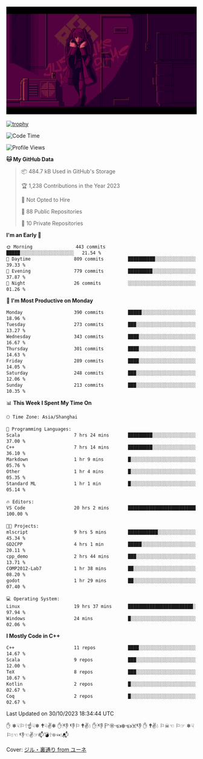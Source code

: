 ![](imgs/main.png)

[![trophy](https://github-profile-trophy.vercel.app/?username=NeilKleistGao&theme=dracula)](https://github.com/ryo-ma/github-profile-trophy)

<!--START_SECTION:waka-->
![Code Time](http://img.shields.io/badge/Code%20Time-299%20hrs%202%20mins-blue)

![Profile Views](http://img.shields.io/badge/Profile%20Views-0-blue)

**🐱 My GitHub Data** 

> 📦 484.7 kB Used in GitHub's Storage 
 > 
> 🏆 1,238 Contributions in the Year 2023
 > 
> 🚫 Not Opted to Hire
 > 
> 📜 88 Public Repositories 
 > 
> 🔑 10 Private Repositories 
 > 
**I'm an Early 🐤** 

```text
🌞 Morning                443 commits         █████░░░░░░░░░░░░░░░░░░░░   21.54 % 
🌆 Daytime                809 commits         ██████████░░░░░░░░░░░░░░░   39.33 % 
🌃 Evening                779 commits         █████████░░░░░░░░░░░░░░░░   37.87 % 
🌙 Night                  26 commits          ░░░░░░░░░░░░░░░░░░░░░░░░░   01.26 % 
```
📅 **I'm Most Productive on Monday** 

```text
Monday                   390 commits         █████░░░░░░░░░░░░░░░░░░░░   18.96 % 
Tuesday                  273 commits         ███░░░░░░░░░░░░░░░░░░░░░░   13.27 % 
Wednesday                343 commits         ████░░░░░░░░░░░░░░░░░░░░░   16.67 % 
Thursday                 301 commits         ████░░░░░░░░░░░░░░░░░░░░░   14.63 % 
Friday                   289 commits         ████░░░░░░░░░░░░░░░░░░░░░   14.05 % 
Saturday                 248 commits         ███░░░░░░░░░░░░░░░░░░░░░░   12.06 % 
Sunday                   213 commits         ███░░░░░░░░░░░░░░░░░░░░░░   10.35 % 
```


📊 **This Week I Spent My Time On** 

```text
🕑︎ Time Zone: Asia/Shanghai

💬 Programming Languages: 
Scala                    7 hrs 24 mins       █████████░░░░░░░░░░░░░░░░   37.00 % 
C++                      7 hrs 14 mins       █████████░░░░░░░░░░░░░░░░   36.10 % 
Markdown                 1 hr 9 mins         █░░░░░░░░░░░░░░░░░░░░░░░░   05.76 % 
Other                    1 hr 4 mins         █░░░░░░░░░░░░░░░░░░░░░░░░   05.35 % 
Standard ML              1 hr 1 min          █░░░░░░░░░░░░░░░░░░░░░░░░   05.14 % 

🔥 Editors: 
VS Code                  20 hrs 2 mins       █████████████████████████   100.00 % 

🐱‍💻 Projects: 
mlscript                 9 hrs 5 mins        ███████████░░░░░░░░░░░░░░   45.34 % 
GD2CPP                   4 hrs 1 min         █████░░░░░░░░░░░░░░░░░░░░   20.11 % 
cpp_demo                 2 hrs 44 mins       ███░░░░░░░░░░░░░░░░░░░░░░   13.71 % 
COMP2012-Lab7            1 hr 38 mins        ██░░░░░░░░░░░░░░░░░░░░░░░   08.20 % 
godot                    1 hr 29 mins        ██░░░░░░░░░░░░░░░░░░░░░░░   07.40 % 

💻 Operating System: 
Linux                    19 hrs 37 mins      ████████████████████████░   97.94 % 
Windows                  24 mins             █░░░░░░░░░░░░░░░░░░░░░░░░   02.06 % 
```

**I Mostly Code in C++** 

```text
C++                      11 repos            ████░░░░░░░░░░░░░░░░░░░░░   14.67 % 
Scala                    9 repos             ███░░░░░░░░░░░░░░░░░░░░░░   12.00 % 
TeX                      8 repos             ███░░░░░░░░░░░░░░░░░░░░░░   10.67 % 
Kotlin                   2 repos             █░░░░░░░░░░░░░░░░░░░░░░░░   02.67 % 
Coq                      2 repos             █░░░░░░░░░░░░░░░░░░░░░░░░   02.67 % 
```




 Last Updated on 30/10/2023 18:34:44 UTC
<!--END_SECTION:waka-->

✋ ❄☟⚐🕆☝☟❄ 🕈☟✌❄ ✋🕯👎 👎⚐ 🕈✌💧 ✋🕯👎 🏱☼☜❄☜☠👎 ✋ 🕈✌💧 ⚐☠☜ ⚐☞ ❄☟⚐💧☜ 👎☜✌☞📫💣🕆❄☜💧📬

Cover: [ジル・裏通り from ユーネ](https://www.pixiv.net/artworks/62127066)
